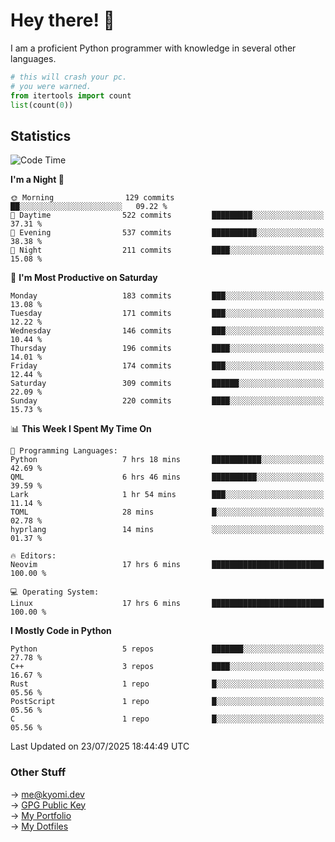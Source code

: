 # Hey there! 👋

I am a proficient Python programmer with knowledge in several other languages.

```py
# this will crash your pc.
# you were warned.
from itertools import count
list(count(0))
```

## Statistics
<!--START_SECTION:waka-->
![Code Time](http://img.shields.io/badge/Code%20Time-1%2C855%20hrs%2039%20mins-blue)

**I'm a Night 🦉** 

```text
🌞 Morning                129 commits         ██░░░░░░░░░░░░░░░░░░░░░░░   09.22 % 
🌆 Daytime                522 commits         █████████░░░░░░░░░░░░░░░░   37.31 % 
🌃 Evening                537 commits         ██████████░░░░░░░░░░░░░░░   38.38 % 
🌙 Night                  211 commits         ████░░░░░░░░░░░░░░░░░░░░░   15.08 % 
```
📅 **I'm Most Productive on Saturday** 

```text
Monday                   183 commits         ███░░░░░░░░░░░░░░░░░░░░░░   13.08 % 
Tuesday                  171 commits         ███░░░░░░░░░░░░░░░░░░░░░░   12.22 % 
Wednesday                146 commits         ███░░░░░░░░░░░░░░░░░░░░░░   10.44 % 
Thursday                 196 commits         ████░░░░░░░░░░░░░░░░░░░░░   14.01 % 
Friday                   174 commits         ███░░░░░░░░░░░░░░░░░░░░░░   12.44 % 
Saturday                 309 commits         ██████░░░░░░░░░░░░░░░░░░░   22.09 % 
Sunday                   220 commits         ████░░░░░░░░░░░░░░░░░░░░░   15.73 % 
```


📊 **This Week I Spent My Time On** 

```text
💬 Programming Languages: 
Python                   7 hrs 18 mins       ███████████░░░░░░░░░░░░░░   42.69 % 
QML                      6 hrs 46 mins       ██████████░░░░░░░░░░░░░░░   39.59 % 
Lark                     1 hr 54 mins        ███░░░░░░░░░░░░░░░░░░░░░░   11.14 % 
TOML                     28 mins             █░░░░░░░░░░░░░░░░░░░░░░░░   02.78 % 
hyprlang                 14 mins             ░░░░░░░░░░░░░░░░░░░░░░░░░   01.37 % 

🔥 Editors: 
Neovim                   17 hrs 6 mins       █████████████████████████   100.00 % 

💻 Operating System: 
Linux                    17 hrs 6 mins       █████████████████████████   100.00 % 
```

**I Mostly Code in Python** 

```text
Python                   5 repos             ███████░░░░░░░░░░░░░░░░░░   27.78 % 
C++                      3 repos             ████░░░░░░░░░░░░░░░░░░░░░   16.67 % 
Rust                     1 repo              █░░░░░░░░░░░░░░░░░░░░░░░░   05.56 % 
PostScript               1 repo              █░░░░░░░░░░░░░░░░░░░░░░░░   05.56 % 
C                        1 repo              █░░░░░░░░░░░░░░░░░░░░░░░░   05.56 % 
```




 Last Updated on 23/07/2025 18:44:49 UTC
<!--END_SECTION:waka-->

### Other Stuff

→ [me@kyomi.dev](mailto:me@kyomi.dev)\
→ [GPG Public Key](https://github.com/bitterteriyaki.gpg)\
→ [My Portfolio](https://kyomi.dev)\
→ [My Dotfiles](https://github.com/bitterteriyaki/dotfiles)
